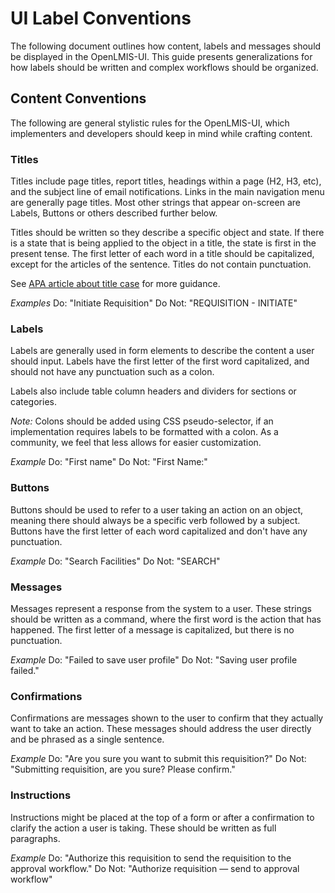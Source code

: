 # UI Label Conventions

The following document outlines how content, labels and messages should be displayed in the OpenLMIS-UI. This guide presents generalizations for how labels should be written and complex workflows should be organized.

## Content Conventions
The following are general stylistic rules for the OpenLMIS-UI, which implementers and developers should keep in mind while crafting content.

### Titles
Titles include page titles, report titles, headings within a page (H2, H3, etc), and the subject line of email notifications. Links in the main navigation menu are generally page titles. Most other strings that appear on-screen are Labels, Buttons or others described further below.

Titles should be written so they describe a specific object and state. If there is a state that is being applied to the object in a title, the state is first in the present tense. The first letter of each word in a title should be capitalized, except for the articles of the sentence. Titles do not contain punctuation.

See [APA article about title case](http://blog.apastyle.org/apastyle/2012/03/title-case-and-sentence-case-capitalization-in-apa-style.html) for more guidance.

_Examples_
Do: "Initiate Requisition"
Do Not: "REQUISITION - INITIATE"

### Labels
Labels are generally used in form elements to describe the content a user should input. Labels have the first letter of the first word capitalized, and should not have any punctuation such as a colon.

Labels also include table column headers and dividers for sections or categories.

_Note:_ Colons should be added using CSS pseudo-selector, if an implementation requires labels to be formatted with a colon. As a community, we feel that less allows for easier customization.

_Example_
Do: "First name"
Do Not: "First Name:"

### Buttons
Buttons should be used to refer to a user taking an action on an object, meaning there should always be a specific verb followed by a subject. Buttons have the first letter of each word capitalized and don't have any punctuation.

_Example_
Do: "Search Facilities"
Do Not: "SEARCH"

### Messages
Messages represent a response from the system to a user. These strings should be written as a command, where the first word is the action that has happened. The first letter of a message is capitalized, but there is no punctuation.

_Example_
Do: "Failed to save user profile"
Do Not: "Saving user profile failed."

### Confirmations
Confirmations are messages shown to the user to confirm that they actually want to take an action. These messages should address the user directly and be phrased as a single sentence.

_Example_
Do: "Are you sure you want to submit this requisition?"
Do Not: "Submitting requisition, are you sure? Please confirm."

### Instructions
Instructions might be placed at the top of a form or after a confirmation to clarify the action a user is taking. These should be written as full paragraphs.

_Example_
Do: "Authorize this requisition to send the requisition to the approval workflow."
Do Not: "Authorize requisition — send to approval workflow" 
